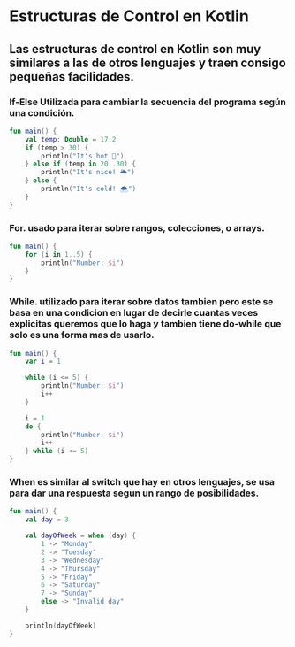 # Estructuras de Control en Kotlin

## Las estructuras de control en Kotlin son muy similares a las de otros lenguajes y traen consigo pequeñas facilidades.

### If-Else Utilizada para cambiar la secuencia del programa según una condición.

```kotlin
fun main() {
    val temp: Double = 17.2
    if (temp > 30) {
        println("It's hot 🌅")
    } else if (temp in 20..30) {
        println("It's nice! 🌥️")
    } else {
        println("It's cold! 🌨️")
    }
}
```

### For. usado para iterar sobre rangos, colecciones, o arrays.

```kotlin
fun main() {
    for (i in 1..5) {
        println("Number: $i")
    }
}
```
### While. utilizado para iterar sobre datos tambien pero este se basa en una condicion en lugar de decirle cuantas veces explicitas queremos que lo haga y tambien tiene do-while que solo es una forma mas de usarlo.

```kotlin
fun main() {
    var i = 1

    while (i <= 5) {
        println("Number: $i")
        i++
    }

    i = 1
    do {
        println("Number: $i")
        i++
    } while (i <= 5)
}
```
### When es similar al switch que hay en otros lenguajes, se usa para dar una respuesta segun un rango de posibilidades.

```kotlin
fun main() {
    val day = 3

    val dayOfWeek = when (day) {
        1 -> "Monday"
        2 -> "Tuesday"
        3 -> "Wednesday"
        4 -> "Thursday"
        5 -> "Friday"
        6 -> "Saturday"
        7 -> "Sunday"
        else -> "Invalid day"
    }

    println(dayOfWeek)
}
